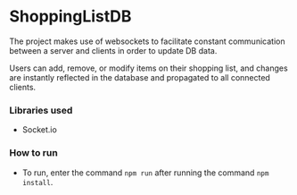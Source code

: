 # ShoppingListDB

The project makes use of websockets to facilitate constant communication between a server and clients in order to
update DB data.

Users can add, remove, or modify items on their shopping list, and changes are instantly reflected in the
database and propagated to all connected clients.

### Libraries used
- Socket.io

### How to run
- To run, enter the command ```npm run``` after running the command ```npm install```.
